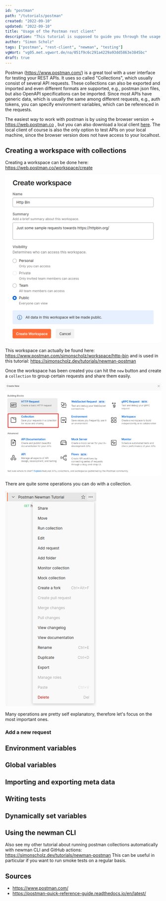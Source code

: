 ```yaml
---
id: "postman"
path: "/tutorials/postman"
created: "2022-09-10"
updated: "2022-09-10"
title: "Usage of the Postman rest client"
description: "This tutorial is supposed to guide you through the usage and configuration of the Postman rest client user interface. Creating collections with requests and setting up variables and running tests will also be covered"
author: "Simon Scholz"
tags: ["postman", "rest-client", "newman", "testing"]
vgWort: "vg05.met.vgwort.de/na/051f9c6c291a4229a93dd5863e3845bc"
draft: true
---
```


Postman (https://www.postman.com/) is a great tool with a user interface for testing your REST APIs.
It uses so called "Collections", which usually consist of several API requests.
These collections can also be exported and imported and even different formats are supported, e.g., postman json files, but also OpenAPI specifications can be imported.
Since most APIs have generic data, which is usually the same among different requests, e.g., auth tokens, you can specify environment variables, which can be referenced in the requests.

The easiest way to work with postman is by using the browser version -> https://web.postman.co , but you can also download a local client [here](https://www.postman.com/downloads/).
The local client of course is also the only option to test APIs on your local machine, since the browser version does not have access to your localhost.

## Creating a workspace with collections

Creating a workspace can be done here: https://web.postman.co/workspace/create

![Create Postman Workspace for http bin](./create-workspace.png)

This workspace can actually be found here: https://www.postman.com/simonscholz/workspace/http-bin and is used in this tutorial: https://simonscholz.dev/tutorials/newman-postman

Once the workspace has been created you can hit the `new` button and create a `collection` to group certain requests and share them easily.

![Create Postman Collection for http bin](./create-collection.png)

There are quite some operations you can do with a collection.

![DropDown Menu of a Postman Collection](./collection-dropdown.png)

Many operations are pretty self explanatory, therefore let's focus on the most important ones.

### Add a new request

## Environment variables

## Global variables

## Importing and exporting meta data

## Writing tests

## Dynamically set variables

## Using the newman CLI

Also see my other tutorial about running postman collections automatically with newman CLI and GitHub actions: https://simonscholz.dev/tutorials/newman-postman
This can be useful in particular if you want to run smoke tests on a regular basis.

## Sources

- https://www.postman.com/
- https://postman-quick-reference-guide.readthedocs.io/en/latest/
